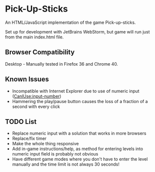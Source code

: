 # Pick-Up-Sticks
An HTML/JavaScript implementation of the game Pick-up-sticks.

Set up for development with JetBrains WebStorm, but game will run just from the main index.html file.

## Browser Compatibility
Desktop - Manually tested in Firefox 36 and Chrome 40.

## Known Issues
* Incompatible with Internet Explorer due to use of numeric input ([CanIUse:input-number](http://caniuse.com/#feat=input-number))
* Hammering the play/pause button causes the loss of a fraction of a second with every click

## TODO List
* Replace numeric input with a solution that works in more browsers
* Replace/fix timer
* Make the whole thing responsive
* Add in-game instructions/help, as method for entering levels into numeric input field is probably not obvious
* Have different game modes where you don't have to enter the level manually and the time limit is not always 30 seconds!
